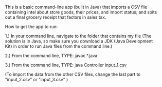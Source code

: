 This is a basic command-line app (built in Java) that imports a CSV file containing intel about store goods, their prices, and import status; and spits out a final grocery receipt that factors in sales tax.

How to get the app to run:

1.) In your command line, navigate to the folder that contains my file (The solution is in Java, so make sure you download a JDK (Java Development Kit) in order to run Java files from the command line.)

2.) From the command line, TYPE:  javac *.java

3.) From the command line, TYPE: java Controller input_1.csv

(To import the data from the other CSV files, change the last part to "input_2.csv" or "input_3.csv" )

